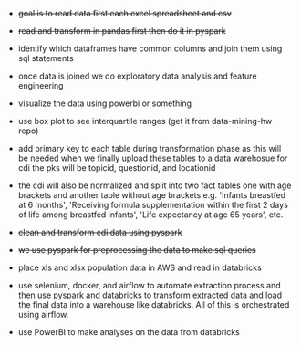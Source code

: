 * <s>goal is to read data first each excel spreadsheet and csv</s>
* <s>read and transform in pandas first then do it in pyspark</s>
* identify which dataframes have common columns and join them using sql statements
* once data is joined we do exploratory data analysis and feature engineering
* visualize the data using powerbi or something
* use box plot to see interquartile ranges (get it from data-mining-hw repo)

* add primary key to each table during transformation phase as this will be needed when we finally upload these tables to a data warehosue for cdi the pks will be topicid, questionid, and locationid
* the cdi will also be normalized and split into two fact tables one with age brackets and another table without age brackets e.g. 'Infants breastfed at 6 months', 'Receiving formula supplementation within the first 2 days of life among breastfed infants', 'Life expectancy at age 65 years', etc.
* <s>clean and transform cdi data using pyspark</s>
* <s>we use pyspark for preprocessing the data to make sql queries</s>
* place xls and xlsx population data in AWS and read in databricks

* use selenium, docker, and airflow to automate extraction process and then use pyspark and databricks to transform extracted data and load the final data into a warehouse like databricks. All of this is orchestrated using airflow. 

* use PowerBI to make analyses on the data from databricks